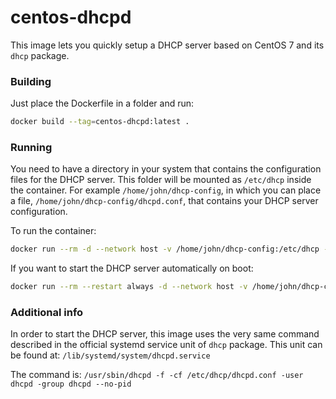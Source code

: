 # centos-dhcpd
This image lets you quickly setup a DHCP server based on CentOS 7 and its `dhcp` package.

### Building
Just place the Dockerfile in a folder and run:
```sh
docker build --tag=centos-dhcpd:latest .
```

### Running
You need to have a directory in your system that contains the configuration files for the DHCP server. This folder will be mounted as `/etc/dhcp` inside the container. For example `/home/john/dhcp-config`, in which you can place a file, `/home/john/dhcp-config/dhcpd.conf`, that contains your DHCP server configuration.

To run the container:
```sh
docker run --rm -d --network host -v /home/john/dhcp-config:/etc/dhcp --name dhcpd adevur/centos-dhcpd
```
If you want to start the DHCP server automatically on boot:
```sh
docker run --rm --restart always -d --network host -v /home/john/dhcp-config:/etc/dhcp --name dhcpd adevur/centos-dhcpd
```

### Additional info
In order to start the DHCP server, this image uses the very same command described in the official systemd service unit of `dhcp` package. This unit can be found at: `/lib/systemd/system/dhcpd.service`

The command is: `/usr/sbin/dhcpd -f -cf /etc/dhcp/dhcpd.conf -user dhcpd -group dhcpd --no-pid`
